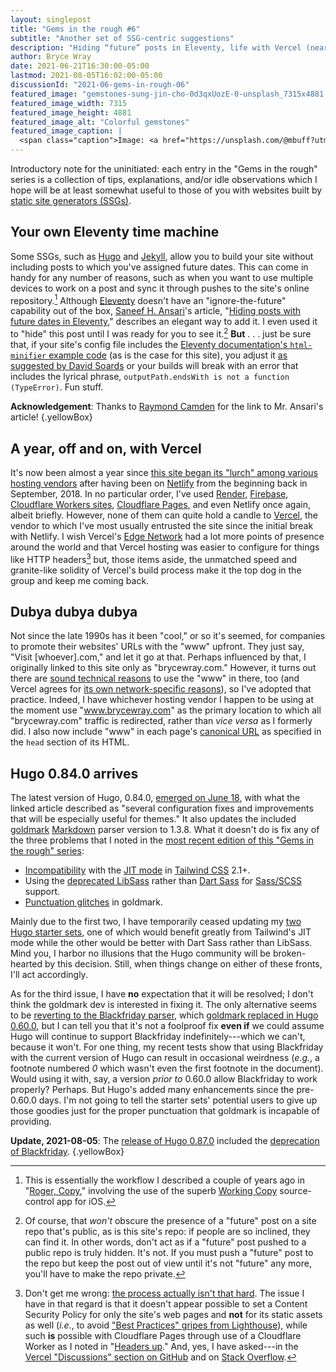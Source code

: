 ```yaml
---
layout: singlepost
title: "Gems in the rough #6"
subtitle: "Another set of SSG-centric suggestions"
description: "Hiding “future” posts in Eleventy, life with Vercel (nearly) a year later, and other items that may interest static site generator users."
author: Bryce Wray
date: 2021-06-21T16:30:00-05:00
lastmod: 2021-08-05T16:02:00-05:00
discussionId: "2021-06-gems-in-rough-06"
featured_image: "gemstones-sung-jin-cho-0d3qxUozE-0-unsplash_7315x4881.jpg"
featured_image_width: 7315
featured_image_height: 4881
featured_image_alt: "Colorful gemstones"
featured_image_caption: |
  <span class="caption">Image: <a href="https://unsplash.com/@mbuff?utm_source=unsplash&utm_medium=referral&utm_content=creditCopyText">Sung Jin Cho</a>; <a href="https://unsplash.com/s/photos/gemstones?utm_source=unsplash&utm_medium=referral&utm_content=creditCopyText">Unsplash</a></span>
---
```


Introductory note for the uninitiated: each entry in the "Gems in the rough" series is a collection of tips, explanations, and/or idle observations which I hope will be at least somewhat useful to those of you with websites built by [static site generators (SSGs)](https://jamstack.org/generators).

## Your own Eleventy time machine

Some SSGs, such as [Hugo](https://gohugo.io) and [Jekyll](https://jekyllrb.com), allow you to build your site without including posts to which you've assigned future dates. This can come in handy for any number of reasons, such as when you want to use multiple devices to work on a post and sync it through pushes to the site's online repository.[^WorkingCopy] Although [Eleventy](https://11ty.dev) doesn't have an "ignore-the-future" capability out of the box, [Saneef H. Ansari](https://saneef.com)'s article, "[Hiding posts with future dates in Eleventy](https://saneef.com/tutorials/hiding-posts-with-future-dates-in-eleventy/)," describes an elegant way to add it. I even used it to "hide" this post until I was ready for you to see it.[^repo] **But**&nbsp;.&nbsp;.&nbsp;. just be sure that, if your site's config file includes the [Eleventy documentation's `html-minifier` example code](https://www.11ty.dev/docs/config/#transforms-example-minify-html-output) (as is the case for this site), you adjust it [as suggested by David Soards](https://github.com/11ty/eleventy/issues/653#issuecomment-716272434) or your builds will break with an error that includes the lyrical phrase, `outputPath.endsWith is not a function (TypeError)`. Fun stuff.

**Acknowledgement**: Thanks to [Raymond Camden](https://twitter.com/raymondcamden/status/1406277604504748035) for the link to Mr. Ansari's article!
{.yellowBox}

[^WorkingCopy]: This is essentially the workflow I described a couple of years ago in "[Roger, Copy](/posts/2019/07/roger-copy)," involving the use of the superb [Working Copy](https://workingcopyapp.com/) source-control app for iOS.

[^repo]: Of course, that *won't* obscure the presence of a "future" post on a site repo that's public, as is this site's repo: if people are so inclined, they can find it. In other words, don't act as if a "future" post pushed to a public repo is truly hidden. It's not. If you must push a "future" post to the repo but keep the post out of view until it's not "future" any more, you'll have to make the repo private.

## A year, off and on, with Vercel

It's now been almost a year since [this site began its "lurch" among various hosting vendors](/posts/2020/07/goodbye-hello) after having been on [Netlify](https://netlify.com) from the beginning back in September, 2018. In no particular order, I've used [Render](https://render.com), [Firebase](https://firebase.google.com), [Cloudflare Workers sites](https://workers.cloudflare.com), [Cloudflare Pages](https://pages.cloudflare.com), and even Netlify once again, albeit briefly. However, none of them can quite hold a candle to [Vercel](https://vercel.com), the vendor to which I've most usually entrusted the site since the initial break with Netlify. I wish Vercel's [Edge Network](https://vercel.com/docs/edge-network/overview) had a lot more points of presence around the world and that Vercel hosting was easier to configure for things like HTTP headers[^VercelHTTP] but, those items aside, the unmatched speed and granite-like solidity of Vercel's build process make it the top dog in the group and keep me coming back.

[^VercelHTTP]: Don't get me wrong: [the process actually isn't that hard](https://vercel.com/docs/edge-network/headers). The issue I have in that regard is that it doesn't appear possible to set a Content Security Policy for only the site's web pages and **not** for its static assets as well (*i.e.*, to avoid ["Best Practices" gripes from Lighthouse](https://web.dev/lighthouse-best-practices/)), while such **is** possible with Cloudflare Pages through use of a Cloudflare Worker as I noted in "[Headers up](/posts/2021/05/headers-up)." And, yes, I have asked---in the [Vercel "Discussions" section on GitHub](https://github.com/vercel/vercel/discussions/6330) and on [Stack Overflow](https://stackoverflow.com/questions/67887283/vercel-json-how-to-exclude-multiple-directories-in-header-path-to-regexp).

## Dubya dubya dubya

Not since the late 1990s has it been "cool," or so it's seemed, for companies to promote their websites' URLs with the "www" upfront. They just say, "Visit [whoever].com," and let it go at that. Perhaps influenced by that, I originally linked to this site only as "brycewray.com." However, it turns out there are [sound technical reasons](https://www.yes-www.org/why-use-www/) to use the "www" in there, too (and Vercel agrees for [its own network-specific reasons](https://vercel.com/docs/custom-domains#redirecting-www-domains)), so I've adopted that practice. Indeed, I have whichever hosting vendor I happen to be using at the moment use "www.brycewray.com" as the primary location to which all "brycewray.com" traffic is redirected, rather than *vice versa* as I formerly did. I also now include "www" in each page's [canonical URL](https://developers.google.com/search/docs/advanced/crawling/consolidate-duplicate-urls) as specified in the `head` section of its HTML.

## Hugo 0.84.0 arrives

The latest version of Hugo, 0.84.0, [emerged on June 18](https://gohugo.io/news/0.84.0-relnotes/), with what the linked article described as "several configuration fixes and improvements that will be especially useful for themes." It also updates the included [goldmark](https://github.com/yuin/goldmark) [Markdown](https://daringfireball.net/projects/markdown) parser version to 1.3.8. What it doesn't do is fix any of the three problems that I noted in the [most recent edition of this "Gems in the rough" series](/posts/2021/05/gems-in-rough-05):

- [Incompatibility](https://github.com/gohugoio/hugo/issues/8343) with the [JIT mode](https://tailwindcss.com/docs/just-in-time-mode) in [Tailwind CSS](https://tailwindcss.com) 2.1+.
- Using the [deprecated LibSass](https://sass-lang.com/blog/libsass-is-deprecated) rather than [Dart Sass](https://github.com/gohugoio/hugo/issues/8299) for [Sass/SCSS](https://sass-lang.com) support.
- [Punctuation glitches](https://github.com/yuin/goldmark/issues/180) in goldmark.

Mainly due to the first two, I have temporarily ceased updating my [two Hugo starter sets](/posts/2021/03/beginners-luck-update/), one of which would benefit greatly from Tailwind's JIT mode while the other would be better with Dart Sass rather than LibSass. Mind you, I harbor no illusions that the Hugo community will be broken-hearted by this decision. Still, when things change on either of these fronts, I'll act accordingly.

As for the third issue, I have **no** expectation that it will be resolved; I don't think the goldmark dev is interested in fixing it. The only alternative seems to be [reverting to the Blackfriday parser](https://gohugo.io/getting-started/configuration-markup/#blackfriday), which [goldmark replaced in Hugo 0.60.0](https://gohugo.io/news/0.60.0-relnotes/), but I can tell you that it's not a foolproof fix **even if** we could assume Hugo will continue to support Blackfriday indefinitely---which we can't, because it won't. For one thing, my recent tests show that using Blackfriday with the current version of Hugo can result in occasional weirdness (*e.g.*, a footnote numbered *0* which wasn't even the first footnote in the document). Would using it with, say, a version *prior to* 0.60.0 allow Blackfriday to work properly? Perhaps. But Hugo's added many enhancements since the pre-0.60.0 days. I'm not going to tell the starter sets' potential users to give up those goodies just for the proper punctuation that goldmark is incapable of providing.

**Update, 2021-08-05**: The [release of Hugo 0.87.0](https://gohugo.io/news/0.87.0-relnotes/) included the [deprecation of Blackfriday](https://github.com/gohugoio/hugo/commit/c7252224c4fecfe8321f31b901e2510d98b657c4).
{.yellowBox}
